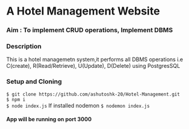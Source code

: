 # A Hotel Management Website

### Aim : To implement CRUD operations, Implement DBMS

### Description
This is a hotel managemetn system,it performs all DBMS operations i.e C(create), R(Read/Retrieve), U(Update), D(Delete) using PostgresSQL


### Setup and Cloning

`$ git clone https://github.com/ashutoshk-20/Hotel-Management.git`
<br>
`$ npm i`
<br>
`$ node index.js`
If installed nodemon
`$ nodemon index.js`

#### App will be running on port 3000
